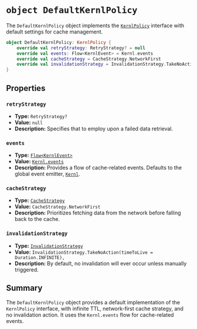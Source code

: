 # `object DefaultKernlPolicy`

The `DefaultKernlPolicy` object implements the [`KernlPolicy`](KERNL_POLICY.md) interface with default settings for cache management.

```kotlin
object DefaultKernlPolicy: KernlPolicy {
    override val retryStrategy: RetryStrategy? = null
    override val events: Flow<KernlEvent> = Kernl.events
    override val cacheStrategy = CacheStrategy.NetworkFirst
    override val invalidationStrategy = InvalidationStrategy.TakeNoAction(timeToLive = Duration.INFINITE)
}
```

## Properties

### `retryStrategy`
- **Type:** `RetryStrategy?`
- **Value:** `null`
- **Description:** Specifies that to employ upon a failed data retrieval.

### `events`
- **Type:** [`Flow<KernlEvent>`](KERNL_EVENT.md)
- **Value:** [`Kernl.events`](KERNL.md)
- **Description:** Provides a flow of cache-related events. Defaults to the global event emitter, [`Kernl`](KERNL.md).

### `cacheStrategy`
- **Type:** [`CacheStrategy`](CACHE_STRATEGY.md)
- **Value:** `CacheStrategy.NetworkFirst`
- **Description:** Prioritizes fetching data from the network before falling back to the cache.

### `invalidationStrategy`
- **Type:** [`InvalidationStrategy`](INVALIDATION_STRATEGY.md)
- **Value:** `InvalidationStrategy.TakeNoAction(timeToLive = Duration.INFINITE),`
- **Description:** By default, no invalidation will ever occur unless manually triggered.

## Summary

The `DefaultKernlPolicy` object provides a default implementation of the `KernlPolicy` interface, with infinite TTL, 
network-first cache strategy, and no invalidation action. It uses the `Kernl.events` flow for cache-related events.

